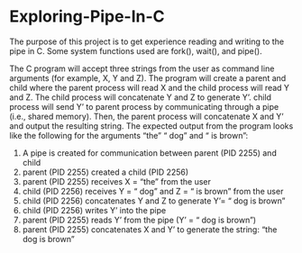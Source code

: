 # Exploring-Pipe-In-C
The purpose of this project is to get experience reading and writing to the pipe in C. Some system functions  used are fork(), wait(), and pipe().

The C program will accept three strings from the user as command line arguments (for example, X, Y and Z). The program will create a parent and child where the
parent process will read X and the child process will read Y and Z. The child process will concatenate Y and Z to generate Y’. child process will send Y’ to
parent process by communicating through a pipe (i.e., shared memory). Then, the parent process will concatenate X and Y’ and output the resulting string.
The expected output from the program looks like the following for the arguments “the” “ dog” and “ is brown”:

1. A pipe is created for communication between parent (PID 2255) and child
2. parent (PID 2255) created a child (PID 2256)
3. parent (PID 2255) receives X = “the” from the user
4. child (PID 2256) receives Y = “ dog” and Z = “ is brown” from the user
5. child (PID 2256) concatenates Y and Z to generate Y’= “ dog is brown”
6. child (PID 2256) writes Y’ into the pipe
7. parent (PID 2255) reads Y’ from the pipe (Y’ = “ dog is brown”)
8. parent (PID 2255) concatenates X and Y’ to generate the string: “the dog is brown”
